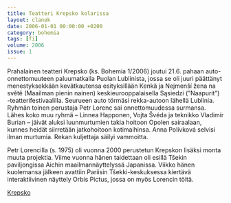 ```yaml
---
title: Teatteri Krepsko kolarissa
layout: clanek
date: 2006-01-01 00:00:00 +0200
category: bohemia
tags: [fi]
volume: 2006
issue: 1
---
```

Prahalainen teatteri Krepsko (ks. Bohemia 1/2006) joutui 21.6. pahaan auto-onnettomuuteen paluumatkalla Puolan Lublinista, jossa se oli juuri päättänyt menestyksekkään kevätkautensa esityksillään Kenkä ja Nejmenší žena na světě (Maailman pienin nainen) keskieurooppalaisella Sąsiedzi (”Naapurit”) -teatterifestivaalilla. Seurueen auto törmäsi rekka-autoon lähellä Lublinia. Ryhmän toinen perustaja Petr Lorenc sai onnettomuudessa surmansa. Lähes koko muu ryhmä – Linnea Happonen, Vojta Švéda ja teknikko Vladimír Burian – jäivät aluksi luunmurtumien takia hoitoon Opolen sairaalaan, kunnes heidät siirretään jatkohoitoon kotimaihinsa. Anna Polívková selvisi ilman murtumia. Rekan kuljettaja säilyi vammoitta.

Petr Lorencilla (s. 1975) oli vuonna 2000 perustetun Krepskon lisäksi monta muuta projektia. Viime vuonna hänen taidettaan oli esillä Tšekin paviljongissa Aichin maailmannäyttelyssä Japanissa. Viikko hänen kuolemansa jälkeen avattiin Pariisin Tšekki-keskuksessa kiertävä interaktiivinen näyttely Orbis Pictus, jossa on myös Lorencin töitä.

[Krepsko](https://www.krepsko.com/) 